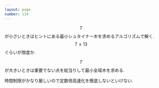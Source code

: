 ```yaml
---
layout: page
number: 114
---
```

$$ T $$ が小さいときはヒントにある最小シュタイナー木を求めるアルゴリズムで解く. $$ T \leq 13 $$ ぐらいが限度か.

$$ T $$ が大きいときは重要でない点を総当りして最小全域木を求める.

時間制限がかなり厳しいので定数倍高速化を徹底しないといけない.
